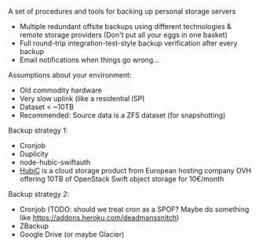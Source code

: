 A set of procedures and tools for backing up personal storage servers

- Multiple redundant offsite backups using different technologies & remote storage providers
  (Don't put all your eggs in one basket)
- Full round-trip integration-test-style backup verification after every backup
- Email notifications when things go wrong...

Assumptions about your environment:
- Old commodity hardware
- Very slow uplink (like a residential ISP)
- Dataset < ~10TB
- Recommended: Source data is a ZFS dataset (for snapshotting)

Backup strategy 1:
- Cronjob
- Duplicity
- node-hubic-swiftauth
- [HubiC](https://hubic.com/en/offers/) is a cloud storage product from European hosting company OVH offering 10TB of OpenStack Swift object storage for 10€/month

Backup strategy 2:
- Cronjob (TODO: should we treat cron as a SPOF? Maybe do something like https://addons.heroku.com/deadmanssnitch)
- ZBackup
- Google Drive (or maybe Glacier)

